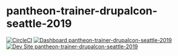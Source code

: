 # pantheon-trainer-drupalcon-seattle-2019

[![CircleCI](https://circleci.com/gh/pantheon-training-org/pantheon-trainer-drupalcon-seattle-2019.svg?style=shield)](https://circleci.com/gh/pantheon-training-org/pantheon-trainer-drupalcon-seattle-2019)
[![Dashboard pantheon-trainer-drupalcon-seattle-2019](https://img.shields.io/badge/dashboard-pantheon_trainer_drupalcon_seattle_2019-yellow.svg)](https://dashboard.pantheon.io/sites/f3782f8b-6a83-4053-91fa-ebd493ca5a66#dev/code)
[![Dev Site pantheon-trainer-drupalcon-seattle-2019](https://img.shields.io/badge/site-pantheon_trainer_drupalcon_seattle_2019-blue.svg)](http://dev-pantheon-trainer-drupalcon-seattle-2019.pantheonsite.io/)